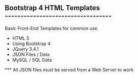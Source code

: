 #
<h2> Bootstrap 4 HTML Templates <br />
---------------------------------- </h2>
<p>
	Basic Front-End Templates for common use.
</p>

<ul>
	<li>HTML 5</li>
	<li>Using Bootstrap 4</li>
	<li>JQuery 3.4.1</li>
	<li>JSON Files / Data</li>
	<li>MySQL / SQL Data</li>
</ul>

<div class="text-red">*** All JSON files must be served from a Web Server to work</div>
